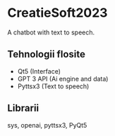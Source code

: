 # CreatieSoft2023

A chatbot with text to speech.

## Tehnologii flosite
- Qt5 (Interface)
- GPT 3 API (Ai engine and data)
- Pyttsx3 (Text to speech)

## Librarii 
sys, openai, pyttsx3, PyQt5
